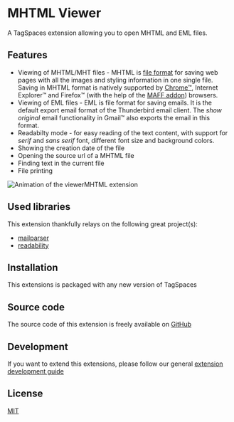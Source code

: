 # MHTML Viewer

A TagSpaces extension allowing you to open MHTML and EML files.

## Features

- Viewing of MHTML/MHT files - MHTML is [file format](https://tools.ietf.org/html/rfc2557) for saving web pages with all the images and styling information in one single file. Saving in MHTML format is natively supported by [Chrome&trade;](http://docs.tagspaces.org/tutorials/webclipping.html#enabling-the-saving-of-webpages-as-mhtml), Internet Explorer&trade; and Firefox&trade; (with the help of the [MAFF addon](http://maf.mozdev.org/maff-file-format.html/)) browsers.
- Viewing of EML files - EML is file format for saving emails. It is the default export email format of the Thunderbird email client. The _show original_ email functionality in Gmail&trade; also exports the email in this format.
- Readabilty mode - for easy reading of the text content, with support for _serif_ and _sans serif_ font, different font size and background colors.
- Showing the creation date of the file
- Opening the source url of a MHTML file
- Finding text in the current file
- File printing

![Animation of the viewerMHTML extension](/media/extensions/mhtml-viewer-readabilty-mode.gif)

## Used libraries

This extension thankfully relays on the following great project(s):

- [mailparser](https://github.com/andris9/mailparser)
- [readability](https://github.com/mozilla/readability)

## Installation

This extensions is packaged with any new version of TagSpaces

## Source code

The source code of this extension is freely available on [GitHub](https://github.com/tagspaces/tagspaces-extensions/tree/main/mhtml-viewer)

## Development

If you want to extend this extensions, please follow our general [extension development guide](/dev/extension-development-guide)

## License

[MIT](https://github.com/tagspaces/tagspaces-extensions/blob/main/mhtml-viewer/LICENSE.txt)
